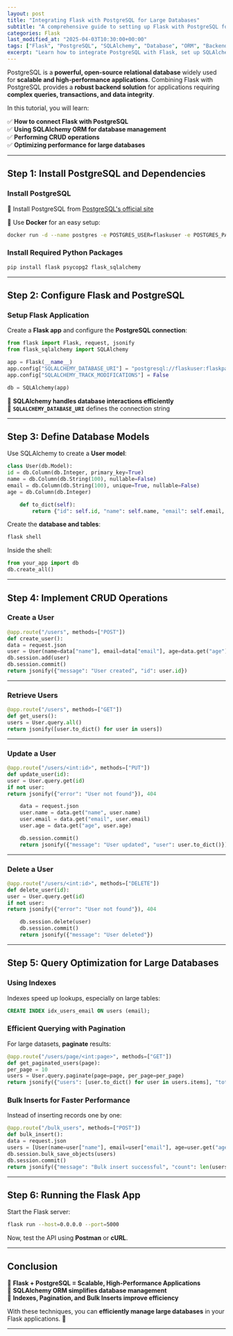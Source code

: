 ```yaml
---
layout: post
title: "Integrating Flask with PostgreSQL for Large Databases"
subtitle: "A comprehensive guide to setting up Flask with PostgreSQL for handling large-scale databases efficiently"
categories: Flask
last_modified_at: "2025-04-03T10:30:00+00:00"
tags: ["Flask", "PostgreSQL", "SQLAlchemy", "Database", "ORM", "Backend", "Scalability"]
excerpt: "Learn how to integrate PostgreSQL with Flask, set up SQLAlchemy ORM, optimize queries, and handle large-scale databases efficiently."
---
```

PostgreSQL is a **powerful, open-source relational database** widely used for **scalable and high-performance applications**. Combining Flask with PostgreSQL provides a **robust backend solution** for applications requiring **complex queries, transactions, and data integrity**.

In this tutorial, you will learn:

✅ **How to connect Flask with PostgreSQL**  
✅ **Using SQLAlchemy ORM for database management**  
✅ **Performing CRUD operations**  
✅ **Optimizing performance for large databases**

---

## Step 1: Install PostgreSQL and Dependencies

### Install PostgreSQL

🔹 Install PostgreSQL from [PostgreSQL's official site](https://www.postgresql.org/download/)

🔹 Use **Docker** for an easy setup:

```sh
docker run -d --name postgres -e POSTGRES_USER=flaskuser -e POSTGRES_PASSWORD=flaskpass -e POSTGRES_DB=flaskdb -p 5432:5432 postgres
```

### Install Required Python Packages

```sh
pip install flask psycopg2 flask_sqlalchemy
```

---

## Step 2: Configure Flask and PostgreSQL

### Setup Flask Application

Create a **Flask app** and configure the **PostgreSQL connection**:

```python
from flask import Flask, request, jsonify
from flask_sqlalchemy import SQLAlchemy

app = Flask(__name__)
app.config["SQLALCHEMY_DATABASE_URI"] = "postgresql://flaskuser:flaskpass@localhost/flaskdb"
app.config["SQLALCHEMY_TRACK_MODIFICATIONS"] = False

db = SQLAlchemy(app)
```

🔹 **SQLAlchemy handles database interactions efficiently**  
🔹 **`SQLALCHEMY_DATABASE_URI`** defines the connection string

---

## Step 3: Define Database Models

Use SQLAlchemy to create a **User model**:

```python
class User(db.Model):
id = db.Column(db.Integer, primary_key=True)
name = db.Column(db.String(100), nullable=False)
email = db.Column(db.String(100), unique=True, nullable=False)
age = db.Column(db.Integer)

    def to_dict(self):
        return {"id": self.id, "name": self.name, "email": self.email, "age": self.age}
```

Create the **database and tables**:

```sh
flask shell
```

Inside the shell:

```python
from your_app import db
db.create_all()
```

---

## Step 4: Implement CRUD Operations

### **Create a User**

```python
@app.route("/users", methods=["POST"])
def create_user():
data = request.json
user = User(name=data["name"], email=data["email"], age=data.get("age"))
db.session.add(user)
db.session.commit()
return jsonify({"message": "User created", "id": user.id})
```

---

### **Retrieve Users**

```python
@app.route("/users", methods=["GET"])
def get_users():
users = User.query.all()
return jsonify([user.to_dict() for user in users])
```

---

### **Update a User**

```python
@app.route("/users/<int:id>", methods=["PUT"])
def update_user(id):
user = User.query.get(id)
if not user:
return jsonify({"error": "User not found"}), 404

    data = request.json
    user.name = data.get("name", user.name)
    user.email = data.get("email", user.email)
    user.age = data.get("age", user.age)

    db.session.commit()
    return jsonify({"message": "User updated", "user": user.to_dict()})
```

---

### **Delete a User**

```python
@app.route("/users/<int:id>", methods=["DELETE"])
def delete_user(id):
user = User.query.get(id)
if not user:
return jsonify({"error": "User not found"}), 404

    db.session.delete(user)
    db.session.commit()
    return jsonify({"message": "User deleted"})
```

---

## Step 5: Query Optimization for Large Databases

### **Using Indexes**

Indexes speed up lookups, especially on large tables:

```sql
CREATE INDEX idx_users_email ON users (email);
```

### **Efficient Querying with Pagination**

For large datasets, **paginate** results:

```python
@app.route("/users/page/<int:page>", methods=["GET"])
def get_paginated_users(page):
per_page = 10
users = User.query.paginate(page=page, per_page=per_page)
return jsonify({"users": [user.to_dict() for user in users.items], "total_pages": users.pages})
```

### **Bulk Inserts for Faster Performance**

Instead of inserting records one by one:

```python
@app.route("/bulk_users", methods=["POST"])
def bulk_insert():
data = request.json
users = [User(name=user["name"], email=user["email"], age=user.get("age")) for user in data]
db.session.bulk_save_objects(users)
db.session.commit()
return jsonify({"message": "Bulk insert successful", "count": len(users)})
```

---

## Step 6: Running the Flask App

Start the Flask server:

```sh
flask run --host=0.0.0.0 --port=5000
```

Now, test the API using **Postman** or **cURL**.

---

## Conclusion

🔹 **Flask + PostgreSQL = Scalable, High-Performance Applications**  
🔹 **SQLAlchemy ORM simplifies database management**  
🔹 **Indexes, Pagination, and Bulk Inserts improve efficiency**

With these techniques, you can **efficiently manage large databases** in your Flask applications. 🚀

---
